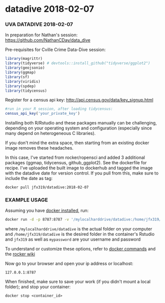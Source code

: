 # datadive 2018-02-07


### UVA DATADIVE 2018-02-07
In preparation for Nathan's session:  
https://github.com/NathanCDay/data_dive

Pre-requisites for Cville Crime Data-Dive session: 
```R
library(magrittr)
library(tidyverse) # devtools::install_github("tidyverse/ggplot2")
library(geojsonio)
library(ggmap)
library(sf)
library(viridis)
library(spdep)
library(tidycensus)
```

Register for a census api key:  http://api.census.gov/data/key_signup.html
```R
#run in your R session, after loading tidycensus:
census_api_key('your_private_key')
```


Installing both R/Rstudio and these packages manually can be challenging, depending on your operating system and configuration (especially since many depend on heterogeneous C libraries). 

If you don't mind the extra space, then starting from an existing docker image removes these headaches. 

In this case, I've started from rocker/ropensci and added 3 additional packages (ggmap, tidycensus, github_ggplot2). See the dockerfile for recipe. I've uploaded the built image to dockerhub and tagged the image with the datadive date for version control. If you pull from this, make sure to include the date as tag:  
```bash
docker pull jfx319/datadive:2018-02-07
```

### EXAMPLE USAGE

Assuming you have [docker installed](https://docs.docker.com/install), run:

```bash
docker run -d -p 8787:8787 -v '/mylocalharddrive/datadive:/home/jfx319/datadive' -w /home/jfx319/datadive -e USER=jfx319 -e PASSWORD=mypassword jfx319/datadive:2018-02-07
```
where `/mylocalharddrive/datadive` is the actual folder on your computer  
and `/home/jfx319/datadive` is the desired folder in the container's Rstudio  
and `jfx319` as well as `mypassword` are your username and password

To understand or customize these options, refer to [docker commands](https://www.linuxfoundation.org/blog/basic-commands-for-performing-docker-container-operations/) and the [rocker wiki](https://github.com/rocker-org/rocker/wiki/Using-the-RStudio-image)

Now go to your browser and open your ip address or localhost: 
```
127.0.0.1:8787
```

When finished, make sure to save your work (if you didn't mount a local folder); and stop your container: 
```
docker stop <container_id>
```
